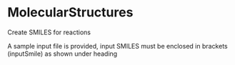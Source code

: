 # MolecularStructures
Create SMILES for reactions 

A sample input file is provided, input SMILES must be enclosed in brackets (inputSmile) as shown under heading 
